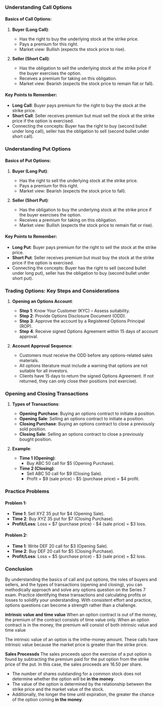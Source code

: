 ### Understanding Call Options

#### Basics of Call Options:
1. **Buyer (Long Call)**:
   - Has the right to buy the underlying stock at the strike price.
   - Pays a premium for this right.
   - Market view: Bullish (expects the stock price to rise).

2. **Seller (Short Call)**:
   - Has the obligation to sell the underlying stock at the strike price if the buyer exercises the option.
   - Receives a premium for taking on this obligation.
   - Market view: Bearish (expects the stock price to remain flat or fall).

#### Key Points to Remember:
- **Long Call**: Buyer pays premium for the right to buy the stock at the strike price.
- **Short Call**: Seller receives premium but must sell the stock at the strike price if the option is exercised.
- Connecting the concepts: Buyer has the right to buy (second bullet under long call), seller has the obligation to sell (second bullet under short call).

### Understanding Put Options

#### Basics of Put Options:
1. **Buyer (Long Put)**:
   - Has the right to sell the underlying stock at the strike price.
   - Pays a premium for this right.
   - Market view: Bearish (expects the stock price to fall).

2. **Seller (Short Put)**:
   - Has the obligation to buy the underlying stock at the strike price if the buyer exercises the option.
   - Receives a premium for taking on this obligation.
   - Market view: Bullish (expects the stock price to remain flat or rise).

#### Key Points to Remember:
- **Long Put**: Buyer pays premium for the right to sell the stock at the strike price.
- **Short Put**: Seller receives premium but must buy the stock at the strike price if the option is exercised.
- Connecting the concepts: Buyer has the right to sell (second bullet under long put), seller has the obligation to buy (second bullet under short put).

### Trading Options: Key Steps and Considerations

1. **Opening an Options Account**:
   - **Step 1**: Know Your Customer (KYC) – Assess suitability.
   - **Step 2**: Provide Options Disclosure Document (ODD).
   - **Step 3**: Approve the account by a Registered Options Principal (ROP).
   - **Step 4**: Receive signed Options Agreement within 15 days of account approval.

2. **Account Approval Sequence**:
   - Customers must receive the ODD before any options-related sales materials.
   - All options literature must include a warning that options are not suitable for all investors.
   - Clients have 15 days to return the signed Options Agreement. If not returned, they can only close their positions (not exercise).

### Opening and Closing Transactions

1. **Types of Transactions**:
   - **Opening Purchase**: Buying an options contract to initiate a position.
   - **Opening Sale**: Selling an options contract to initiate a position.
   - **Closing Purchase**: Buying an options contract to close a previously sold position.
   - **Closing Sale**: Selling an options contract to close a previously bought position.

2. **Example**:
   - **Time 1 (Opening)**:
     - Buy ABC 50 call for $5 (Opening Purchase).
   - **Time 2 (Closing)**:
     - Sell ABC 50 call for $9 (Closing Sale).
     - Profit = $9 (sale price) - $5 (purchase price) = $4 profit.

### Practice Problems

#### Problem 1:
- **Time 1**: Sell XYZ 35 put for $4 (Opening Sale).
- **Time 2**: Buy XYZ 35 put for $7 (Closing Purchase).
- **Profit/Loss**: Loss = $7 (purchase price) - $4 (sale price) = $3 loss.

#### Problem 2:
- **Time 1**: Write DEF 20 call for $3 (Opening Sale).
- **Time 2**: Buy DEF 20 call for $5 (Closing Purchase).
- **Profit/Loss**: Loss = $5 (purchase price) - $3 (sale price) = $2 loss.

### Conclusion
By understanding the basics of call and put options, the roles of buyers and sellers, and the types of transactions (opening and closing), you can methodically approach and solve any options question on the Series 7 exam. Practice identifying these transactions and calculating profits or losses to solidify your understanding. With consistent effort and practice, options questions can become a strength rather than a challenge.

**intrinsic value and time value**
When an option contract is out of the money, the premium of the contract consists of time value only. When an option contract is in the money, the premium will consist of both intrinsic value and time value

The intrinsic value of an option is the inthe-money amount. These calls have
intrinsic value because the market price
is greater than the strike price.


**Sales Processds**
The sales proceeds upon the exercise of a put option is found by subtracting the premium paid for the put option from the strike price of the put. In this case, the sales proceeds are 16.50 per share.

- The number of shares outstanding for a common stock does not determine whether the option will be **in the money**.
- The value of the option is determined by the relationship between the strike price and the market value of the stock.
- Additionally, the longer the time until expiration, the greater the chance of the option coming **in the money**.

